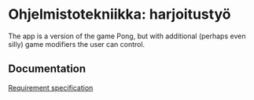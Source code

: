 # Ohjelmistotekniikka: harjoitustyö
The app is a version of the game Pong, but with additional (perhaps even silly) game modifiers the user can control.

## Documentation
[Requirement specification](https://github.com/candyliaa/ot-harjoitustyo/blob/main/dokumentaatio/vaatimuusmaarittely.md)
